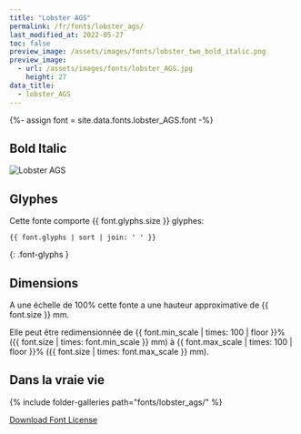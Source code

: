 ```yaml
---
title: "Lobster AGS"
permalink: /fr/fonts/lobster_ags/
last_modified_at: 2022-05-27
toc: false
preview_image: /assets/images/fonts/lobster_two_bold_italic.png
preview_image:
  - url: /assets/images/fonts/lobster_AGS.jpg
    height: 27
data_title:
  - lobster_AGS
---
```

{%- assign font = site.data.fonts.lobster_AGS.font -%}
## Bold Italic

![Lobster AGS](/assets/images/fonts/lobster_AGS.jpg)

## Glyphes

Cette fonte comporte  {{ font.glyphs.size }} glyphes:

```
{{ font.glyphs | sort | join: ' ' }}
```
{: .font-glyphs }

## Dimensions

A une échelle de  100% cette fonte a une hauteur approximative de  {{ font.size }} mm. 

Elle peut être redimensionnée  de {{ font.min_scale | times: 100 | floor }}% ({{ font.size | times: font.min_scale }} mm)
à {{ font.max_scale | times: 100 | floor }}% ({{ font.size | times: font.max_scale }} mm).


## Dans la vraie vie
{% include folder-galleries path="fonts/lobster_ags/" %}

[Download Font License](https://github.com/inkstitch/inkstitch/tree/main/fonts/lobster_AGS/LICENSE)
